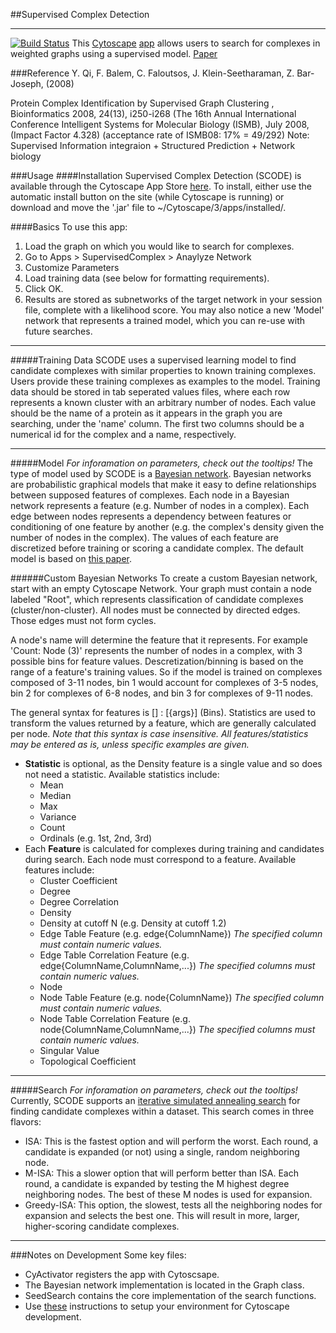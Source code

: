 ##Supervised Complex Detection
****
[![Build Status](https://magnum.travis-ci.com/UVA-MachineLearningBioinformatics/Supervised-Complex-Detection.svg?token=tpiCcg1A2miHNa45C9Hq)](https://magnum.travis-ci.com/UVA-MachineLearningBioinformatics/Tool-bioGraphTools-Cytoscape)
This [Cytoscape](http://cytoscape.org/) [app](http://apps.cytoscape.org/) allows users to search for complexes in weighted graphs using a supervised model. [Paper](http://www.cs.cmu.edu/~qyj/SuperComplex/)


###Reference
Y. Qi, F. Balem, C. Faloutsos, J. Klein-Seetharaman, Z. Bar-Joseph, (2008)

Protein Complex Identification by Supervised Graph Clustering , Bioinformatics 2008, 24(13), i250-i268 (The 16th Annual International Conference Intelligent Systems for Molecular Biology (ISMB), July 2008, 
(Impact Factor 4.328) 
(acceptance rate of ISMB08: 17% = 49/292) 
Note: Supervised Information integraion + Structured Prediction + Network biology


###Usage
####Installation
Supervised Complex Detection (SCODE) is available through the Cytoscape App Store [here](somewhere).  To install, either use the automatic install button on the site (while Cytoscape is running) or download and move the '.jar' file to ~/Cytoscape/3/apps/installed/.

####Basics
To use this app:
  1. Load the graph on which you would like to search for complexes.
  2. Go to Apps > SupervisedComplex > Anaylyze Network
  3. Customize Parameters
  4. Load training data (see below for formatting requirements).
  5. Click OK.
  6. Results are stored as subnetworks of the target network in your session file, complete with a likelihood score.  You may also notice a new 'Model' network that represents a trained model, which you can re-use with future searches.
***

#####Training Data
SCODE uses a supervised learning model to find candidate complexes with similar properties to known training complexes. Users provide these training complexes as examples to the model.  Training data should be stored in tab seperated values files, where each row represents a known cluster with an arbitrary number of nodes.  Each value should be the name of a protein as it appears in the graph you are searching, under the 'name' column.  The first two columns should be a numerical id for the complex and a name, respectively.
***

#####Model
*For inforamation on parameters, check out the tooltips!*
The type of model used by SCODE is a [Bayesian network](http://en.wikipedia.org/wiki/Bayesian_network).  Bayesian networks are probabilistic graphical models that make it easy to define relationships between supposed features of complexes.  Each node in a Bayesian network represents a feature (e.g. Number of nodes in a complex).  Each edge between nodes represents a dependency between features or conditioning of one feature by another (e.g. the complex's density given the number of nodes in the complex).  The values of each feature are discretized before training or scoring a candidate complex.  The default model is based on [this paper](http://www.cs.cmu.edu/~qyj/SuperComplex/).

######Custom Bayesian Networks
To create a custom Bayesian network, start with an empty Cytoscape Network.  Your graph must contain a node labeled "Root", which represents classification of candidate complexes (cluster/non-cluster).  All nodes must be connected by directed edges.  Those edges must not form cycles.

A node's name will determine the feature that it represents.  For example 'Count: Node (3)' represents the number of nodes in a complex, with 3 possible bins for feature values.  Descretization/binning is based on the range of a feature's training values.  So if the model is trained on complexes composed of 3-11 nodes, bin 1 would account for complexes of 3-5 nodes, bin 2 for complexes of 6-8 nodes, and bin 3 for complexes of 9-11 nodes.

The general syntax for features is [<Statistic>] : <Feature>[{args}] (Bins).  Statistics are used to transform the values returned by a feature, which are generally calculated per node.
*Note that this syntax is case insensitive.  All features/statistics may be entered as is, unless specific examples are given.*
* **Statistic** is optional, as the Density feature is a single value and so does not need a statistic. Available statistics include: 
  * Mean
  * Median
  * Max
  * Variance
  * Count
  * Ordinals (e.g. 1st, 2nd, 3rd)
* Each **Feature** is calculated for complexes during training and candidates during search.  Each node must correspond to a feature.  Available features include:
  * Cluster Coefficient
  * Degree
  * Degree Correlation
  * Density
  * Density at cutoff N (e.g. Density at cutoff 1.2)
  * Edge Table Feature (e.g. edge{ColumnName}) *The specified column must contain numeric values.*
  * Edge Table Correlation Feature (e.g. edge{ColumnName,ColumnName,...}) *The specified columns must contain numeric values.*
  * Node
  * Node Table Feature (e.g. node{ColumnName}) *The specified column must contain numeric values.*
  * Node Table Correlation Feature (e.g. node{ColumnName,ColumnName,...}) *The specified columns must contain numeric values.*
  * Singular Value
  * Topological Coefficient

***
#####Search
*For inforamation on parameters, check out the tooltips!*
Currently, SCODE supports an [iterative simulated annealing search](http://en.wikipedia.org/wiki/Simulated_annealing) for finding candidate complexes within a dataset.  This search comes in three flavors:
* ISA: This is the fastest option and will perform the worst.  Each round, a candidate is expanded (or not) using a single, random neighboring node.  
* M-ISA: This a slower option that will perform better than ISA.  Each round, a candidate is expanded by testing the M highest degree neighboring nodes.  The best of these M nodes is used for expansion.
* Greedy-ISA:  This option, the slowest, tests all the neighboring nodes for expansion and selects the best one.  This will result in more, larger, higher-scoring candidate complexes.

***
###Notes on Development
Some key files:
* CyActivator registers the app with Cytoscsape.
* The Bayesian network implementation is located in the Graph class.
* SeedSearch contains the core implementation of the search functions.
* Use [these](http://wiki.cytoscape.org/Cytoscape_3/AppDeveloper) instructions to setup your environment for Cytoscape development.
